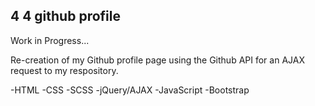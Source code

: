 ## 4 4 github profile

Work in Progress...

Re-creation of my Github profile page using the Github API for an AJAX request to my respository.

-HTML -CSS -SCSS -jQuery/AJAX -JavaScript -Bootstrap
